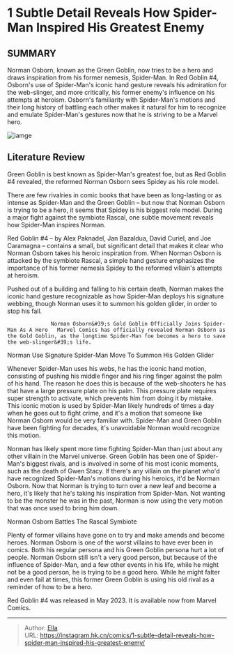 # 1 Subtle Detail Reveals How Spider-Man Inspired His Greatest Enemy


## SUMMARY 



  Norman Osborn, known as the Green Goblin, now tries to be a hero and draws inspiration from his former nemesis, Spider-Man.   In Red Goblin #4, Osborn&#39;s use of Spider-Man&#39;s iconic hand gesture reveals his admiration for the web-slinger, and more critically, his former enemy&#39;s influence on his attempts at heroism.   Osborn&#39;s familiarity with Spider-Man&#39;s motions and their long history of battling each other makes it natural for him to recognize and emulate Spider-Man&#39;s gestures now that he is striving to be a Marvel hero.  

![iamge](https://static1.srcdn.com/wordpress/wp-content/uploads/2022/09/Spider-Man-Green-Goblin-Enemies-Featured.jpg)

## Literature Review

Green Goblin is best known as Spider-Man&#39;s greatest foe, but as Red Goblin #4 revealed, the reformed Norman Osborn sees Spidey as his role model.




There are few rivalries in comic books that have been as long-lasting or as intense as Spider-Man and the Green Goblin – but now that Norman Osborn is trying to be a hero, it seems that Spidey is his biggest role model. During a major fight against the symbiote Rascal, one subtle movement reveals how Spider-Man inspires Norman.




Red Goblin #4 – by Alex Paknadel, Jan Bazaldua, David Curiel, and Joe Caramagna – contains a small, but significant detail that makes it clear who Norman Osborn takes his heroic inspiration from. When Norman Osborn is attacked by the symbiote Rascal, a simple hand gesture emphasizes the importance of his former nemesis Spidey to the reformed villain&#39;s attempts at heroism.



          

Pushed out of a building and falling to his certain death, Norman makes the iconic hand gesture recognizable as how Spider-Man deploys his signature webbing, though Norman uses it to summon his golden glider, in order to stop his fall.

                  Norman Osborn&#39;s Gold Goblin Officially Joins Spider-Man As A Hero   Marvel Comics has officially revealed Norman Osborn as the Gold Goblin, as the longtime Spider-Man foe becomes a hero to save the web-slinger&#39;s life.   





 Norman Use Signature Spider-Man Move To Summon His Golden Glider 


          

Whenever Spider-Man uses his webs, he has the iconic hand motion, consisting of pushing his middle finger and his ring finger against the palm of his hand. The reason he does this is because of the web-shooters he has that have a large pressure plate on his palm. This pressure plate requires super strength to activate, which prevents him from doing it by mistake. This iconic motion is used by Spider-Man likely hundreds of times a day when he goes out to fight crime, and it&#39;s a motion that someone like Norman Osborn would be very familiar with. Spider-Man and Green Goblin have been fighting for decades, it&#39;s unavoidable Norman would recognize this motion.

Norman has likely spent more time fighting Spider-Man than just about any other villain in the Marvel universe. Green Goblin has been one of Spider-Man&#39;s biggest rivals, and is involved in some of his most iconic moments, such as the death of Gwen Stacy. If there&#39;s any villain on the planet who&#39;d have recognized Spider-Man&#39;s motions during his heroics, it&#39;d be Norman Osborn. Now that Norman is trying to turn over a new leaf and become a hero, it&#39;s likely that he&#39;s taking his inspiration from Spider-Man. Not wanting to be the monster he was in the past, Norman is now using the very motion that was once used to bring him down.






 Norman Osborn Battles The Rascal Symbiote 


          

Plenty of former villains have gone on to try and make amends and become heroes. Norman Osborn is one of the worst villains to have ever been in comics. Both his regular persona and his Green Goblin persona hurt a lot of people. Norman Osborn still isn&#39;t a very good person, but because of the influence of Spider-Man, and a few other events in his life, while he might not be a good person, he is trying to be a good hero. While he might falter and even fail at times, this former Green Goblin is using his old rival as a reminder of how to be a hero.



Red Goblin #4 was released in May 2023. It is available now from Marvel Comics.








---

> Author: [Ella](https://instagram.hk.cn/)  
> URL: https://instagram.hk.cn/comics/1-subtle-detail-reveals-how-spider-man-inspired-his-greatest-enemy/  

